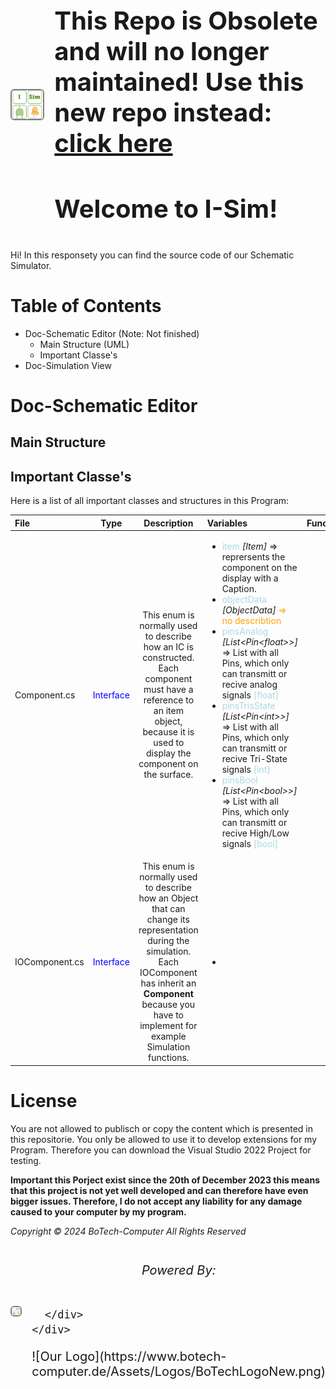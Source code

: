 <html>
<style>
      .container {
        display: flex;
        align-items: center;
        justify-content: center
      }
      img {
        max-width: 100%
      }
      .image {
        flex-basis: 40%
      }
      .text {
        font-size: 20px;
        padding-left: 20px;
      }
  </style>
  <body>
    <div class="container">
      <div class="image">
        <img src="CPU-Sim/Logos/ISimTransparent.png" width="240" style="border: 2px solid gray; border-radius: 6px;">
      </div>
      <div class="text">
        <h1>This Repo is Obsolete and will no longer maintained! Use this new repo instead: <a href="https://www.github.com/BoTech-Development/ISim"> click here</a></h1>
        <h1>Welcome to I-Sim!</h1>
      </div>
    </div>
  </body>
</html>

Hi! In this responsety you can find the source code of our Schematic Simulator.
# Table of Contents

 - Doc-Schematic Editor (Note: Not finished)
	 - Main Structure (UML)
	 - Important Classe's
- Doc-Simulation View
# Doc-Schematic Editor
## Main Structure

## Important Classe's
<style>
red { color: red }
green { color: green }
blue { color: blue }
Lblue { color: lightblue }
orange { color: orange }
</style>
Here is a list of all important classes and structures in this Program:

| File  | Type | Description | Variables | Functions |
| :---  |:----:|    :----:   | :----    | :----      |
| Component.cs | <blue>Interface</blue> | This enum is normally used to describe how an IC is constructed. Each component must have a reference to an item object, because it is used to display the component on the surface. | <ul><li><Lblue>item</Lblue> *[Item]* => reprersents the component on the display with a Caption.</li><li> <Lblue>objectData</Lblue> *[ObjectData]*<orange> => no describtion</orange> </li><li> <Lblue>pinsAnalog</Lblue> *[List<Pin<float\>>]* => List with all Pins, which only can transmitt or recive analog signals <Lblue>[float]</Lblue> </li><li> <Lblue>pinsTrisState</Lblue> *[List<Pin<int\>>]* => List with all Pins, which only can transmitt or recive Tri-State signals <Lblue>[int]</Lblue></li><li> <Lblue>pinsBool</Lblue> *[List<Pin<bool\>>]* => List with all Pins, which only can transmitt or recive High/Low signals <Lblue>[bool]</Lblue> </li></ul>|
| IOComponent.cs | <blue>Interface</blue> | This enum is normally used to describe how an Object that can change its representation during the simulation. Each IOComponent has inherit an **Component** because you have to implement for example Simulation functions.| <ul><li></li></ul>|



# License
You are not allowed to publisch or copy the content which is presented in this repositorie. You only be allowed to use it to develop extensions for my Program. Therefore you can download the Visual Studio 2022 Project for testing. 


**Important this Porject exist since the 20th of December 2023 this means that this project is not yet well developed and can therefore have even bigger issues. Therefore, I do not accept any liability for any damage caused to your computer by my program.**

*Copyright © 2024 BoTech-Computer All Rights Reserved*

  <body>
    <div class="container">
      <div class="image">
        <img src="CPU-Sim/Logos/ISimTransparent.png" width="240" style="border: 2px solid gray; border-radius: 6px;">
      </div>
      <div class="text">
        <h6 style="text-align: center; ">Powered By:</h6>
      
      </div>
    </div>
  </body>
![Our Logo](https://www.botech-computer.de/Assets/Logos/BoTechLogoNew.png)
